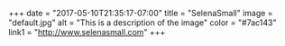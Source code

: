 +++
date = "2017-05-10T21:35:17-07:00"
title = "SelenaSmall"
image = "default.jpg"
alt = "This is a description of the image"
color = "#7ac143"
link1 = "http://www.selenasmall.com"
+++
